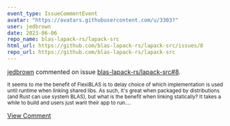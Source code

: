 ```yaml
---
event_type: IssueCommentEvent
avatar: "https://avatars.githubusercontent.com/u/3303?"
user: jedbrown
date: 2023-06-06
repo_name: blas-lapack-rs/lapack-src
html_url: https://github.com/blas-lapack-rs/lapack-src/issues/8
repo_url: https://github.com/blas-lapack-rs/lapack-src
---
```


<a href='https://github.com/jedbrown' target='_blank'>jedbrown</a> commented on issue <a href='https://github.com/blas-lapack-rs/lapack-src/issues/8' target='_blank'>blas-lapack-rs/lapack-src#8</a>.

<small>It seems to me the benefit of FlexiBLAS is to delay choice of which implementation is used until runtime when linking shared libs. As such, it's great when packaged by distributions (and Rust can use system BLAS), but what is the benefit when linking statically? It takes a while to build and users just want their app to run....</small>

<a href='https://github.com/blas-lapack-rs/lapack-src/issues/8' target='_blank'>View Comment</a>